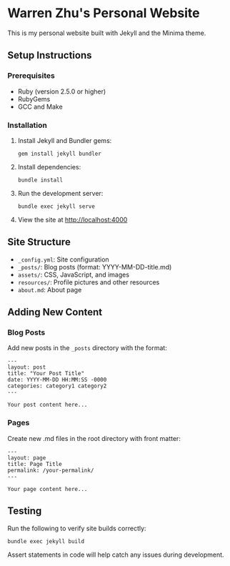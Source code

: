 # Warren Zhu's Personal Website

This is my personal website built with Jekyll and the Minima theme.

## Setup Instructions

### Prerequisites
- Ruby (version 2.5.0 or higher)
- RubyGems
- GCC and Make

### Installation

1. Install Jekyll and Bundler gems:
   ```
   gem install jekyll bundler
   ```

2. Install dependencies:
   ```
   bundle install
   ```

3. Run the development server:
   ```
   bundle exec jekyll serve
   ```

4. View the site at [http://localhost:4000](http://localhost:4000)

## Site Structure

- `_config.yml`: Site configuration
- `_posts/`: Blog posts (format: YYYY-MM-DD-title.md)
- `assets/`: CSS, JavaScript, and images
- `resources/`: Profile pictures and other resources
- `about.md`: About page

## Adding New Content

### Blog Posts
Add new posts in the `_posts` directory with the format:
```
---
layout: post
title: "Your Post Title"
date: YYYY-MM-DD HH:MM:SS -0000
categories: category1 category2
---

Your post content here...
```

### Pages
Create new .md files in the root directory with front matter:
```
---
layout: page
title: Page Title
permalink: /your-permalink/
---

Your page content here...
```

## Testing

Run the following to verify site builds correctly:
```
bundle exec jekyll build
```

Assert statements in code will help catch any issues during development. 